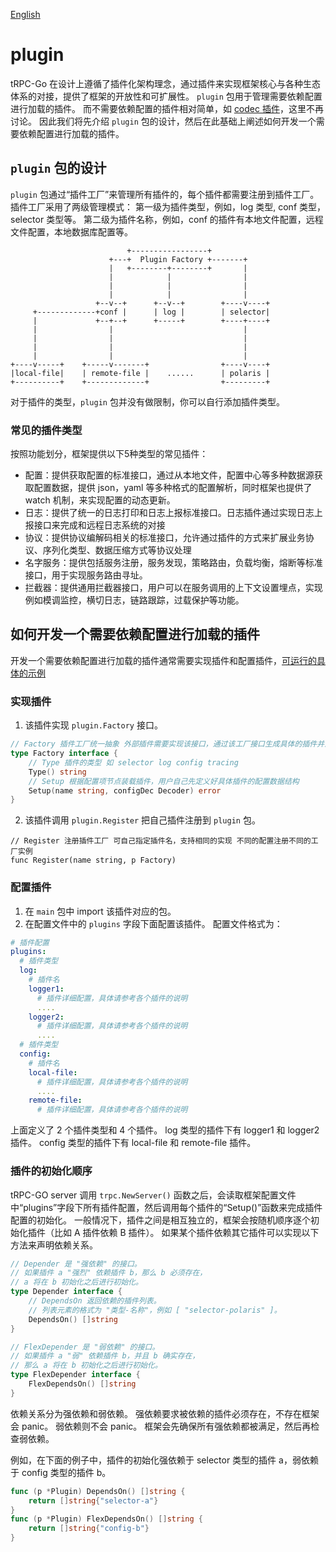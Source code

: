 [English](README.md)

# plugin

tRPC-Go 在设计上遵循了插件化架构理念，通过插件来实现框架核心与各种生态体系的对接，提供了框架的开放性和可扩展性。
`plugin` 包用于管理需要依赖配置进行加载的插件。
而不需要依赖配置的插件相对简单，如 [codec 插件](../codec/README_CN.md)，这里不再讨论。
因此我们将先介绍 `plugin` 包的设计，然后在此基础上阐述如何开发一个需要依赖配置进行加载的插件。

## `plugin` 包的设计

`plugin` 包通过“插件工厂”来管理所有插件的，每个插件都需要注册到插件工厂。
插件工厂采用了两级管理模式：
第一级为插件类型，例如，log 类型, conf 类型， selector 类型等。
第二级为插件名称，例如，conf 的插件有本地文件配置，远程文件配置，本地数据库配置等。

```ascii
                          +-----------------+
                      +---+  Plugin Factory +-------+
                      |   +--------+--------+       |
                      |            |                |
                      |            |                |
                      |            |                |
                   +--v--+      +--v--+        +----v----+
     +-------------+conf |      | log |        | selector|
     |             +--+--+      +-----+        +----+----+
     |                |                             |
     |                |                             |
     |                |                             |
     |                |                             |
+----v-----+    +-----v-------+                +----v----+
|local-file|    | remote-file |    ......      | polaris |
+----------+    +-------------+                +---------+
```

对于插件的类型，`plugin` 包并没有做限制，你可以自行添加插件类型。


### 常见的插件类型

按照功能划分，框架提供以下5种类型的常见插件：

- 配置：提供获取配置的标准接口，通过从本地文件，配置中心等多种数据源获取配置数据，提供 json，yaml 等多种格式的配置解析，同时框架也提供了 watch 机制，来实现配置的动态更新。
- 日志：提供了统一的日志打印和日志上报标准接口。日志插件通过实现日志上报接口来完成和远程日志系统的对接
- 协议：提供协议编解码相关的标准接口，允许通过插件的方式来扩展业务协议、序列化类型、数据压缩方式等协议处理
- 名字服务：提供包括服务注册，服务发现，策略路由，负载均衡，熔断等标准接口，用于实现服务路由寻址。
- 拦截器：提供通用拦截器接口，用户可以在服务调用的上下文设置埋点，实现例如模调监控，横切日志，链路跟踪，过载保护等功能。


## 如何开发一个需要依赖配置进行加载的插件

开发一个需要依赖配置进行加载的插件通常需要实现插件和配置插件，[可运行的具体的示例](../examples/features/plugin)

### 实现插件

1. 该插件实现 `plugin.Factory` 接口。
```go
// Factory 插件工厂统一抽象 外部插件需要实现该接口，通过该工厂接口生成具体的插件并注册到具体的插件类型里面
type Factory interface {
    // Type 插件的类型 如 selector log config tracing
    Type() string
    // Setup 根据配置项节点装载插件，用户自己先定义好具体插件的配置数据结构
    Setup(name string, configDec Decoder) error
}
```
2. 该插件调用 `plugin.Register` 把自己插件注册到 `plugin` 包。

```
// Register 注册插件工厂 可自己指定插件名，支持相同的实现 不同的配置注册不同的工厂实例
func Register(name string, p Factory)
```

### 配置插件

1. 在 `main` 包中 import 该插件对应的包。
2. 在配置文件中的 `plugins` 字段下面配置该插件。
   配置文件格式为：
```yaml
# 插件配置
plugins:
  # 插件类型
  log:
    # 插件名
    logger1:
      # 插件详细配置，具体请参考各个插件的说明
      ....
    logger2:
      # 插件详细配置，具体请参考各个插件的说明
      ....
  # 插件类型
  config:
    # 插件名
    local-file:
      # 插件详细配置，具体请参考各个插件的说明
      ....
    remote-file:
      # 插件详细配置，具体请参考各个插件的说明
```

上面定义了 2 个插件类型和 4 个插件。
log 类型的插件下有 logger1 和 logger2 插件。
config 类型的插件下有 local-file 和 remote-file 插件。

### 插件的初始化顺序

tRPC-GO server 调用 `trpc.NewServer()` 函数之后，会读取框架配置文件中“plugins”字段下所有插件配置，然后调用每个插件的“Setup()”函数来完成插件配置的初始化。
一般情况下，插件之间是相互独立的，框架会按随机顺序逐个初始化插件（比如 A 插件依赖 B 插件）。
如果某个插件依赖其它插件可以实现以下方法来声明依赖关系。

```go
// Depender 是 "强依赖" 的接口。 
// 如果插件 a "强烈" 依赖插件 b，那么 b 必须存在， 
// a 将在 b 初始化之后进行初始化。 
type Depender interface { 
    // DependsOn 返回依赖的插件列表。 
    // 列表元素的格式为 "类型-名称"，例如 [ "selector-polaris" ]。 
    DependsOn() []string
}

// FlexDepender 是 "弱依赖" 的接口。 
// 如果插件 a "弱" 依赖插件 b，并且 b 确实存在， 
// 那么 a 将在 b 初始化之后进行初始化。 
type FlexDepender interface { 
    FlexDependsOn() []string
}
```

依赖关系分为强依赖和弱依赖。
强依赖要求被依赖的插件必须存在，不存在框架会 panic。
弱依赖则不会 panic。
框架会先确保所有强依赖都被满足，然后再检查弱依赖。

例如，在下面的例子中，插件的初始化强依赖于 selector 类型的插件 a，弱依赖于 config 类型的插件 b。

```go
func (p *Plugin) DependsOn() []string {
    return []string{"selector-a"}
}
func (p *Plugin) FlexDependsOn() []string {
    return []string{"config-b"}
}
```